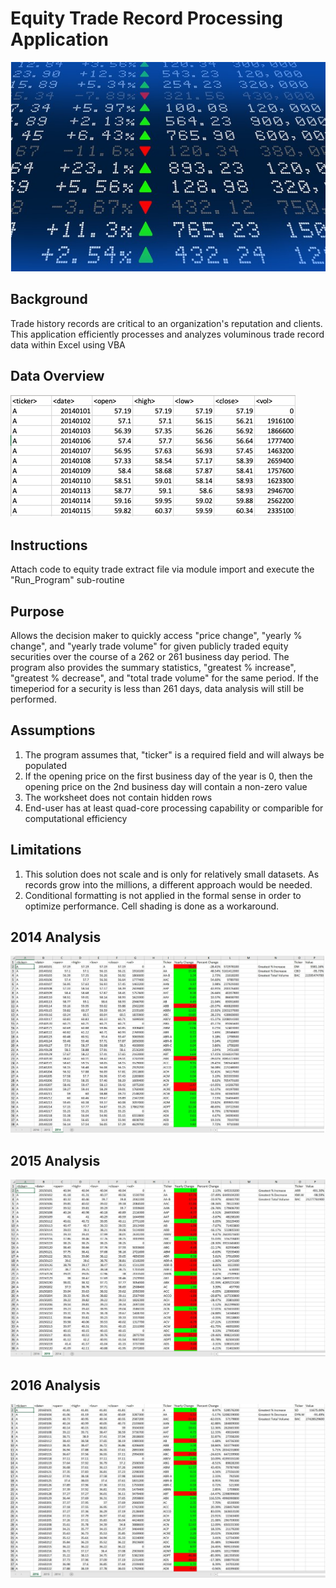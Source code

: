# Equity Trade Record Processing Application

![WallStreet](Images/Chart.png)

## Background

Trade history records are critical to an organization's reputation and clients. This application efficiently processes and analyzes voluminous trade record data within
Excel using VBA

## Data Overview

![WallStreet](Images/DataOverview.png)

## Instructions

Attach code to equity trade extract file via module import and execute the "Run_Program" sub-routine

## Purpose

Allows the decision maker to quickly access "price change", "yearly % change", and "yearly trade volume" for given publicly traded equity securities over the
course of a 262 or 261 business day period. The program also provides the summary statistics, "greatest % increase", "greatest % decrease", and "total trade volume"
for the same period.  If the timeperiod for a security is less than 261 days, data analysis will still be performed.

## Assumptions

1. The program assumes that, "ticker" is a required field and will always be populated
2. If the opening price on the first business day of the year is 0, then the opening price
   on the 2nd business day will contain a non-zero value
3. The worksheet does not contain hidden rows
4. End-user has at least quad-core processing capability or comparible for computational efficiency

## Limitations

1. This solution does not scale and is only for relatively small datasets. As records grow into the millions, a different approach would be needed.
2. Conditional formatting is not applied in the formal sense in order to optimize performance. Cell shading is done as a workaround.

## 2014 Analysis

![WallStreet](Images/2014.png)

## 2015 Analysis

![WallStreet](Images/2015.png)

## 2016 Analysis

![WallStreet](Images/2016.png)
